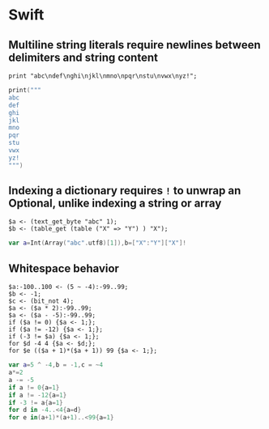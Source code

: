 # Swift

## Multiline string literals require newlines between delimiters and string content

```polygolf
print "abc\ndef\nghi\njkl\nmno\npqr\nstu\nvwx\nyz!";
```

```swift bytes
print("""
abc
def
ghi
jkl
mno
pqr
stu
vwx
yz!
""")
```

## Indexing a dictionary requires `!` to unwrap an Optional, unlike indexing a string or array

```polygolf
$a <- (text_get_byte "abc" 1);
$b <- (table_get (table ("X" => "Y") ) "X");
```

```swift bytes
var a=Int(Array("abc".utf8)[1]),b=["X":"Y"]["X"]!
```

## Whitespace behavior

```polygolf
$a:-100..100 <- (5 ~ -4):-99..99;
$b <- -1;
$c <- (bit_not 4);
$a <- ($a * 2):-99..99;
$a <- ($a - -5):-99..99;
if ($a != 0) {$a <- 1;};
if ($a != -12) {$a <- 1;};
if (-3 != $a) {$a <- 1;};
for $d -4 4 {$a <- $d;};
for $e (($a + 1)*($a + 1)) 99 {$a <- 1;};
```

```swift bytes
var a=5 ^ -4,b = -1,c = ~4
a*=2
a -= -5
if a != 0{a=1}
if a != -12{a=1}
if -3 != a{a=1}
for d in -4..<4{a=d}
for e in(a+1)*(a+1)..<99{a=1}
```
